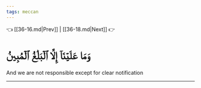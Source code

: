 ```yaml
---
tags: meccan
---
```


👈 [[36-16.md|Prev]] | [[36-18.md|Next]] 👉

# وَمَا عَلَيۡنَآ إِلَّا ٱلۡبَلَٰغُ ٱلۡمُبِينُ

And we are not responsible except for clear notification

---

